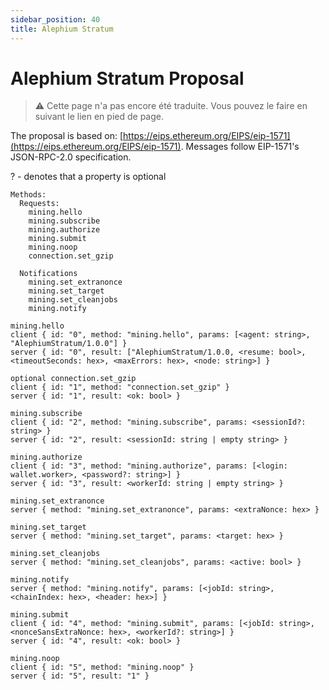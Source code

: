 ```yaml
---
sidebar_position: 40
title: Alephium Stratum
---
```


# Alephium Stratum Proposal

> ⚠️ Cette page n'a pas encore été traduite. Vous pouvez le faire en suivant le lien en pied de page.

The proposal is based on: [https://eips.ethereum.org/EIPS/eip-1571](https://eips.ethereum.org/EIPS/eip-1571).
Messages follow EIP-1571's JSON-RPC-2.0 specification.

? - denotes that a property is optional

```
Methods:
  Requests:
    mining.hello
    mining.subscribe
    mining.authorize
    mining.submit
    mining.noop
    connection.set_gzip

  Notifications
    mining.set_extranonce
    mining.set_target
    mining.set_cleanjobs
    mining.notify

mining.hello
client { id: "0", method: "mining.hello", params: [<agent: string>, "AlephiumStratum/1.0.0"] }
server { id: "0", result: ["AlephiumStratum/1.0.0, <resume: bool>, <timeoutSeconds: hex>, <maxErrors: hex>, <node: string>] }

optional connection.set_gzip
client { id: "1", method: "connection.set_gzip" }
server { id: "1", result: <ok: bool> }

mining.subscribe
client { id: "2", method: "mining.subscribe", params: <sessionId?: string> }
server { id: "2", result: <sessionId: string | empty string> }

mining.authorize
client { id: "3", method: "mining.authorize", params: [<login: wallet.worker>, <password?: string>] }
server { id: "3", result: <workerId: string | empty string> }

mining.set_extranonce
server { method: "mining.set_extranonce", params: <extraNonce: hex> }

mining.set_target
server { method: "mining.set_target", params: <target: hex> }

mining.set_cleanjobs
server { method: "mining.set_cleanjobs", params: <active: bool> }

mining.notify
server { method: "mining.notify", params: [<jobId: string>, <chainIndex: hex>, <header: hex>] }

mining.submit
client { id: "4", method: "mining.submit", params: [<jobId: string>, <nonceSansExtraNonce: hex>, <workerId?: string>] }
server { id: "4", result: <ok: bool> }

mining.noop
client { id: "5", method: "mining.noop" }
server { id: "5", result: "1" }
```
